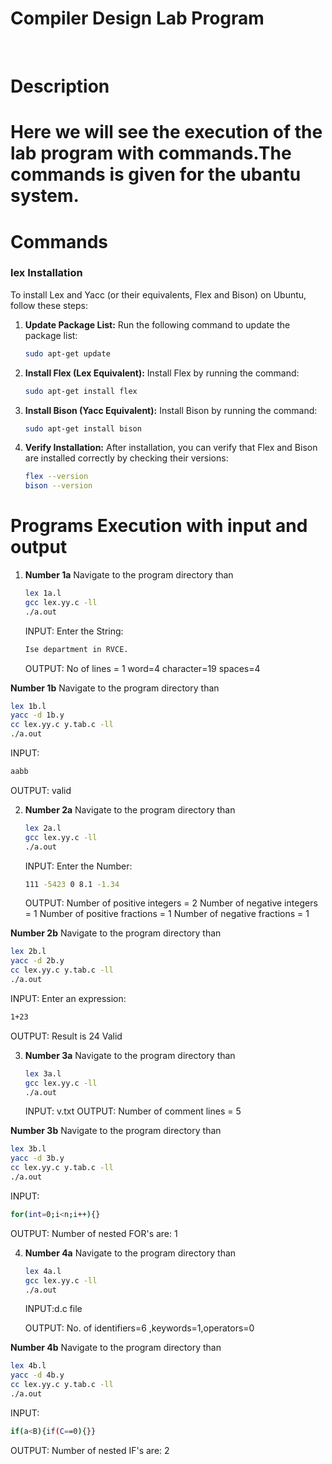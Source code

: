 <h1>Compiler Design Lab Program</h1>
<br>
<h1>Description<h1>
   
Here we will see the execution of the lab program with commands.The commands is given for the ubantu system.

<h1>Commands</h1>

<h3>lex Installation</h3>
To install Lex and Yacc (or their equivalents, Flex and Bison) on Ubuntu, follow these steps:

1. **Update Package List:**
   Run the following command to update the package list:
   ```bash
   sudo apt-get update
   ```

2. **Install Flex (Lex Equivalent):**
   Install Flex by running the command:
   ```bash
   sudo apt-get install flex
   ```

3. **Install Bison (Yacc Equivalent):**
   Install Bison by running the command:
   ```bash
   sudo apt-get install bison
   ```

6. **Verify Installation:**
   After installation, you can verify that Flex and Bison are installed correctly by checking their versions:
   ```bash
   flex --version
   bison --version
   ```

<h1>Programs Execution with input and output</h1>

1. **Number 1a**
   Navigate to the program directory than
   ```bash
   lex 1a.l
   gcc lex.yy.c -ll
   ./a.out
   ```
   INPUT:
   Enter the String:
   ```bash
   Ise department in RVCE.
   ```
   OUTPUT:
   No of lines = 1
    word=4
    character=19
    spaces=4

  **Number 1b**
   Navigate to the program directory than
 
   ```bash
   lex 1b.l
   yacc -d 1b.y
   cc lex.yy.c y.tab.c -ll
   ./a.out
   ```
   
   INPUT:
   ```bash
   aabb
   ```
   OUTPUT:
   valid
   
2. **Number 2a**
   Navigate to the program directory than
   ```bash
   lex 2a.l
   gcc lex.yy.c -ll
   ./a.out
   ```
   INPUT:
   Enter the Number:
   ```bash
   111 -5423 0 8.1 -1.34
   ```
   OUTPUT:
   Number of positive integers = 2
   Number of negative integers = 1
   Number of positive fractions = 1
   Number of negative fractions = 1

   
  **Number 2b**
   Navigate to the program directory than
 
   ```bash
   lex 2b.l
   yacc -d 2b.y
   cc lex.yy.c y.tab.c -ll
   ./a.out
   ```
   
   INPUT:
   Enter an expression:
   ```bash
   1+23
   ```
   OUTPUT:
   Result is 24
   Valid

3. **Number 3a**
   Navigate to the program directory than
   ```bash
   lex 3a.l
   gcc lex.yy.c -ll
   ./a.out
   ```
   INPUT:
   v.txt
   OUTPUT:
   Number of comment lines = 5
   
  **Number 3b**
   Navigate to the program directory than
 
   ```bash
   lex 3b.l
   yacc -d 3b.y
   cc lex.yy.c y.tab.c -ll
   ./a.out
   ```
   INPUT:
   ```bash
   for(int=0;i<n;i++){}
   ```
   OUTPUT:
   Number of nested FOR's are: 1
   
4. **Number 4a**
   Navigate to the program directory than
   ```bash
   lex 4a.l
   gcc lex.yy.c -ll
   ./a.out
   ```
   INPUT:d.c file
   
   OUTPUT:
No. of identifiers=6
,keywords=1,operators=0
   
  **Number 4b**
   Navigate to the program directory than
 
   ```bash
   lex 4b.l
   yacc -d 4b.y
   cc lex.yy.c y.tab.c -ll
   ./a.out
   ```
   INPUT:
   ```bash
   if(a<B){if(C==0){}}
   ```
   OUTPUT:
   Number of nested IF's are: 2 


   

   
   
   

